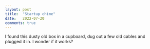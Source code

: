 ```yaml
---
layout: post
title:  "Startup chime"
date:   2022-07-20
comments: true
---
```


I found this dusty old box in a cupboard, dug out a few old cables and plugged it in. I wonder if it works?
